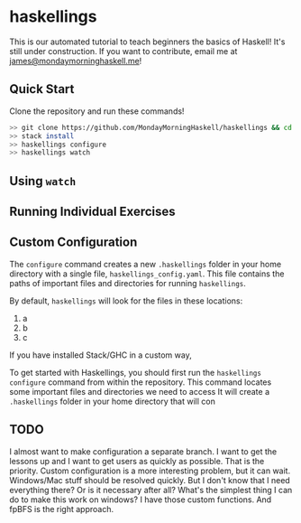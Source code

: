 # haskellings

This is our automated tutorial to teach beginners the basics of Haskell! It's still under construction. If you want to contribute, email me at james@mondaymorninghaskell.me!

## Quick Start

Clone the repository and run these commands!

```bash
>> git clone https://github.com/MondayMorningHaskell/haskellings && cd haskellings
>> stack install
>> haskellings configure
>> haskellings watch
```

## Using `watch`

## Running Individual Exercises

## Custom Configuration

The `configure` command creates a new `.haskellings` folder in your home directory with a single file,
`haskellings_config.yaml`. This file contains the paths of important files and directories for running `haskellings`.

By default, `haskellings` will look for the files in these locations:

1. a
2. b
3. c

If you have installed Stack/GHC in a custom way, 

To get started with Haskellings, you should first run the `haskellings configure` command from within the repository.
This command locates some important files and directories we need to access
It will create a `.haskellings` folder in your home directory that will con

## TODO
I almost want to make configuration a separate branch. I want to get the lessons up and I want to get users as quickly
as possible. That is the priority. Custom configuration is a more interesting problem, but it can wait. Windows/Mac
stuff should be resolved quickly. But I don't know that I need everything there? Or is it necessary after all? What's
the simplest thing I can do to make this work on windows? I have those custom functions. And fpBFS is the right approach.
